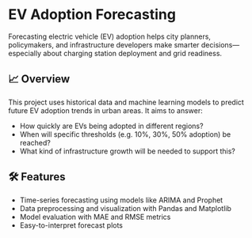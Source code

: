 # EV Adoption Forecasting

Forecasting electric vehicle (EV) adoption helps city planners, policymakers, and infrastructure developers make smarter decisions—especially about charging station deployment and grid readiness.

## 📈 Overview

This project uses historical data and machine learning models to predict future EV adoption trends in urban areas. It aims to answer:

- How quickly are EVs being adopted in different regions?
- When will specific thresholds (e.g. 10%, 30%, 50% adoption) be reached?
- What kind of infrastructure growth will be needed to support this?

## 🛠️ Features

- Time-series forecasting using models like ARIMA and Prophet
- Data preprocessing and visualization with Pandas and Matplotlib
- Model evaluation with MAE and RMSE metrics
- Easy-to-interpret forecast plots
